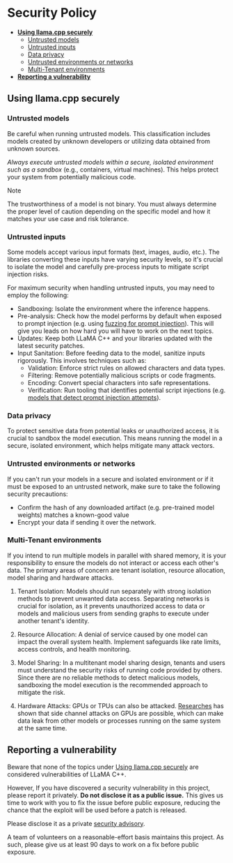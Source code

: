 # Security Policy

 - [**Using llama.cpp securely**](#using-llama-cpp-securely)
   - [Untrusted models](#untrusted-models)
   - [Untrusted inputs](#untrusted-inputs)
   - [Data privacy](#data-privacy)
   - [Untrusted environments or networks](#untrusted-environments-or-networks)
   - [Multi-Tenant environments](#multi-tenant-environments)
 - [**Reporting a vulnerability**](#reporting-a-vulnerability)

## Using llama.cpp securely

### Untrusted models
Be careful when running untrusted models. This classification includes models created by unknown developers or utilizing data obtained from unknown sources.

*Always execute untrusted models within a secure, isolated environment such as a sandbox* (e.g., containers, virtual machines). This helps protect your system from potentially malicious code.

> [!NOTE]
> The trustworthiness of a model is not binary. You must always determine the proper level of caution depending on the specific model and how it matches your use case and risk tolerance.

### Untrusted inputs

Some models accept various input formats (text, images, audio, etc.). The libraries converting these inputs have varying security levels, so it's crucial to isolate the model and carefully pre-process inputs to mitigate script injection risks.

For maximum security when handling untrusted inputs, you may need to employ the following:

* Sandboxing: Isolate the environment where the inference happens.
* Pre-analysis: Check how the model performs by default when exposed to prompt injection (e.g. using [fuzzing for prompt injection](https://github.com/FonduAI/awesome-prompt-injection?tab=readme-ov-file#tools)). This will give you leads on how hard you will have to work on the next topics.
* Updates: Keep both LLaMA C++ and your libraries updated with the latest security patches.
* Input Sanitation: Before feeding data to the model, sanitize inputs rigorously. This involves techniques such as:
    * Validation: Enforce strict rules on allowed characters and data types.
    * Filtering: Remove potentially malicious scripts or code fragments.
    * Encoding: Convert special characters into safe representations.
    * Verification: Run tooling that identifies potential script injections (e.g. [models that detect prompt injection attempts](https://python.langchain.com/docs/guides/safety/hugging_face_prompt_injection)). 

### Data privacy

To protect sensitive data from potential leaks or unauthorized access, it is crucial to sandbox the model execution. This means running the model in a secure, isolated environment, which helps mitigate many attack vectors.

### Untrusted environments or networks

If you can't run your models in a secure and isolated environment or if it must be exposed to an untrusted network, make sure to take the following security precautions:
* Confirm the hash of any downloaded artifact (e.g. pre-trained model weights) matches a known-good value
* Encrypt your data if sending it over the network.

### Multi-Tenant environments

If you intend to run multiple models in parallel with shared memory, it is your responsibility to ensure the models do not interact or access each other's data. The primary areas of concern are tenant isolation, resource allocation, model sharing and hardware attacks.

1. Tenant Isolation: Models should run separately with strong isolation methods to prevent unwanted data access. Separating networks is crucial for isolation, as it prevents unauthorized access to data or models and malicious users from sending graphs to execute under another tenant's identity.

1. Resource Allocation: A denial of service caused by one model can impact the overall system health. Implement safeguards like rate limits, access controls, and health monitoring.

1. Model Sharing: In a multitenant model sharing design, tenants and users must understand the security risks of running code provided by others. Since there are no reliable methods to detect malicious models, sandboxing the model execution is the recommended approach to mitigate the risk.

1. Hardware Attacks: GPUs or TPUs can also be attacked. [Researches](https://scholar.google.com/scholar?q=gpu+side+channel) has shown that side channel attacks on GPUs are possible, which can make data leak from other models or processes running on the same system at the same time.

## Reporting a vulnerability

Beware that none of the topics under [Using llama.cpp securely](#using-llama-cpp-securely) are considered vulnerabilities of LLaMA C++.

<!-- normal version -->
However, If you have discovered a security vulnerability in this project, please report it privately. **Do not disclose it as a public issue.** This gives us time to work with you to fix the issue before public exposure, reducing the chance that the exploit will be used before a patch is released.

Please disclose it as a private [security advisory](https://github.com/ggerganov/llama.cpp/security/advisories/new).

A team of volunteers on a reasonable-effort basis maintains this project. As such, please give us at least 90 days to work on a fix before public exposure.
